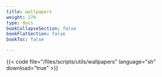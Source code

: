 ```yaml
---
title: wallpapers
weight: 270
type: docs
bookCollapseSection: false
bookFlatSection: false
bookToc: false

---
```


{{< code file="/files/scripts/utils/wallpapers" language="sh" download="true" >}}
